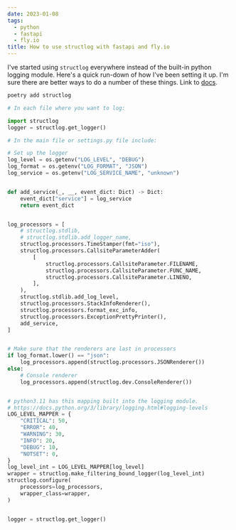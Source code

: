 ```yaml
---
date: 2023-01-08
tags:
  - python
  - fastapi
  - fly.io
title: How to use structlog with fastapi and fly.io
---
```


I've started using `structlog` everywhere instead of the built-in python logging module.
Here's a quick run-down of how I've been setting it up. I'm sure there are better ways to do a number of these things. Link to [docs](https://www.structlog.org/en/stable/index.html).

```sh
poetry add structlog
```

```python
# In each file where you want to log:

import structlog
logger = structlog.get_logger()
```

```python
# In the main file or settings.py file include:

# Set up the logger
log_level = os.getenv("LOG_LEVEL", "DEBUG")
log_format = os.getenv("LOG_FORMAT", "JSON")
log_service = os.getenv("LOG_SERVICE_NAME", "unknown")


def add_service(_, __, event_dict: Dict) -> Dict:
    event_dict["service"] = log_service
    return event_dict


log_processors = [
    # structlog.stdlib,
    # structlog.stdlib.add_logger_name,
    structlog.processors.TimeStamper(fmt="iso"),
    structlog.processors.CallsiteParameterAdder(
        [
            structlog.processors.CallsiteParameter.FILENAME,
            structlog.processors.CallsiteParameter.FUNC_NAME,
            structlog.processors.CallsiteParameter.LINENO,
        ],
    ),
    structlog.stdlib.add_log_level,
    structlog.processors.StackInfoRenderer(),
    structlog.processors.format_exc_info,
    structlog.processors.ExceptionPrettyPrinter(),
    add_service,
]


# Make sure that the renderers are last in processors
if log_format.lower() == "json":
    log_processors.append(structlog.processors.JSONRenderer())
else:
    # Console renderer
    log_processors.append(structlog.dev.ConsoleRenderer())


# python3.11 has this mapping built into the logging module.
# https://docs.python.org/3/library/logging.html#logging-levels
LOG_LEVEL_MAPPER = {
    "CRITICAL": 50,
    "ERROR": 40,
    "WARNING": 30,
    "INFO": 20,
    "DEBUG": 10,
    "NOTSET": 0,
}
log_level_int = LOG_LEVEL_MAPPER[log_level]
wrapper = structlog.make_filtering_bound_logger(log_level_int)
structlog.configure(
    processors=log_processors,
    wrapper_class=wrapper,
)


logger = structlog.get_logger()
```
